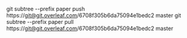 git subtree --prefix paper push https://git@git.overleaf.com/6708f305b6da75094e1bedc2 master
git subtree --prefix paper pull https://git@git.overleaf.com/6708f305b6da75094e1bedc2 master
